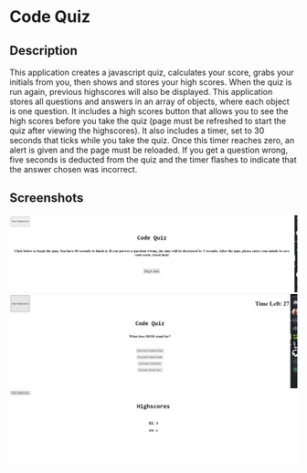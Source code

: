 # Code Quiz


## Description
This application creates a javascript quiz, calculates your score, grabs your initials from you, then shows and stores your high scores.  When the quiz is run again, previous highscores will also be displayed.  This application stores all questions and answers in an array of objects, where each object is one question.  It includes a high scores button that allows you to see the high scores before you take the quiz (page must be refreshed to start the quiz after viewing the highscores).  It also includes a timer, set to 30 seconds that ticks while you take the quiz.  Once this timer reaches zero, an alert is given and the page must be reloaded.  If you get a question wrong, five seconds is deducted from the quiz and the timer flashes to indicate that the answer chosen was incorrect.

## Screenshots
![Image output](./assets/images/Capture1.PNG)
![Image output](./assets/images/Capture2.PNG)
![Image output](./assets/images/Capture3.PNG)